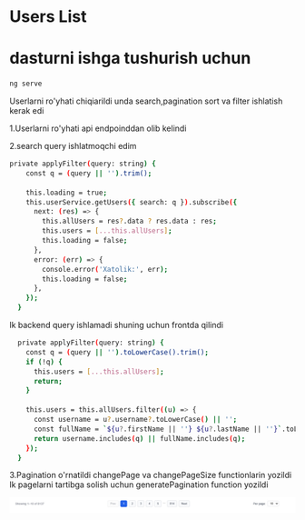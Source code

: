 # Users List

# dasturni ishga tushurish uchun
```bash
ng serve
```

Userlarni ro'yhati chiqiarildi
unda search,pagination sort va filter ishlatish kerak edi

1.Userlarni ro'yhati api endpoinddan olib kelindi

2.search query ishlatmoqchi edim
```bash
private applyFilter(query: string) {
    const q = (query || '').trim();

    this.loading = true;
    this.userService.getUsers({ search: q }).subscribe({
      next: (res) => {
        this.allUsers = res?.data ? res.data : res;
        this.users = [...this.allUsers];
        this.loading = false;
      },
      error: (err) => {
        console.error('Xatolik:', err);
        this.loading = false;
      },
    });
  }
```

lk backend query ishlamadi shuning uchun frontda qilindi

```bash
  private applyFilter(query: string) {
    const q = (query || '').toLowerCase().trim();
    if (!q) {
      this.users = [...this.allUsers];
      return;
    }

    this.users = this.allUsers.filter((u) => {
      const username = u?.username?.toLowerCase() || '';
      const fullName = `${u?.firstName || ''} ${u?.lastName || ''}`.toLowerCase().trim();
      return username.includes(q) || fullName.includes(q);
    });
  }
```

3.Pagination o'rnatildi
changePage va changePageSize functionlarin yozildi 
lk pagelarni tartibga solish uchun generatePagination function yozildi

![Pagination](./public/pagination.jpg)



